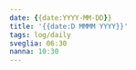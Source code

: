 ```yaml
---
date: {{date:YYYY-MM-DD}}
title: '{{date:D MMMM YYYY}}'
tags: log/daily
sveglia: 06:30
nanna: 10:30
---
```


